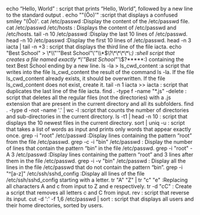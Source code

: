 echo “Hello, World” : script that prints “Hello, World”, followed by a new line to the standard output .
echo "\"(Ôo)'" :script that displays a confused smiley "(Ôo)'.
cat /etc/passwd :Display the content of the /etc/passwd file.
cat /etc/passwd /etc/hosts : Displays the content of /etc/passwd and /etc/hosts.
tail -n 10 /etc/passwd :Display the last 10 lines of /etc/passwd.
head -n 10 /etc/passwd :Display the first 10 lines of /etc/passwd.
head -n 3 iacta | tail -n +3 : script that displays the third line of the file iacta.
echo "Best School" > \\\*\\\\"'\"Best School\"\\'"\\\\\*\$\\\?\\\*\\\*\\\*\\\*\\*\:\) :shell script that creates a file named exactly \*\\'"Best School"\'\\*$\?\*\*\*\*\*:) containing the text Best School ending by a new line.
ls -la > ls_cwd_content :a script that writes into the file ls_cwd_content the result of the command ls -la. If the file ls_cwd_content already exists, it should be overwritten. If the file ls_cwd_content does not exist, create it.
tail -n 1 iacta >> iacta : script that duplicates the last line of the file iacta.
find . -type f -name "*.js" -delete : script that deletes all the regular files (not the directories) with a .js extension that are present in the current directory and all its subfolders.
find . -type d -not -name '.' | wc -l :script that counts the number of directories and sub-directories in the current directory.
ls -t1 | head -n 10 : script that displays the 10 newest files in the current directory.
sort | uniq -u : script that takes a list of words as input and prints only words that appear exactly once.
grep -i "root"  /etc/passwd :Display lines containing the pattern “root” from the file /etc/passwd.
grep -c -i "bin" /etc/passwd : Display the number of lines that contain the pattern “bin” in the file /etc/passwd.
grep -i "root" -A 3 /etc/passwd :Display lines containing the pattern “root” and 3 lines after them in the file /etc/passwd.
grep -i -v "bin" /etc/passwd : Display all the lines in the file /etc/passwd that do not contain the pattern “bin”.
grep -i "^[a-z]" /etc/ssh/sshd_config :Display all lines of the file /etc/ssh/sshd_config starting with a letter.
tr "A" "Z" | tr "c" "e" :Replacing all characters A and c from input to Z and e respectively.
tr -d "cC" : Create a script that removes all letters c and C from input.
rev : script that reverse its input.
cut -d ':' -f 1,6 /etc/passwd | sort : script that displays all users and their home directories, sorted by users.


